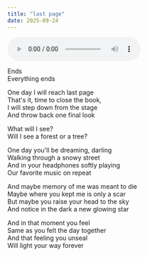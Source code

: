 ```yaml
---
title: "last page"
date: 2025-09-24
---
```


<audio controls src="/last-page.ogg" preload="metadata"></audio>

Ends  
Everything ends  

One day I will reach last page  
That's it, time to close the book,  
I will step down from the stage  
And throw back one final look  

What will I see?  
Will I see a forest or a tree?  

One day you'll be dreaming, darling  
Walking through a snowy street  
And in your headphones softly playing  
Our favorite music on repeat  

And maybe memory of me was meant to die  
Maybe where you kept me is only a scar  
But maybe you raise your head to the sky  
And notice in the dark a new glowing star  

And in that moment you feel  
Same as you felt the day together  
And that feeling you unseal  
Will light your way forever  
